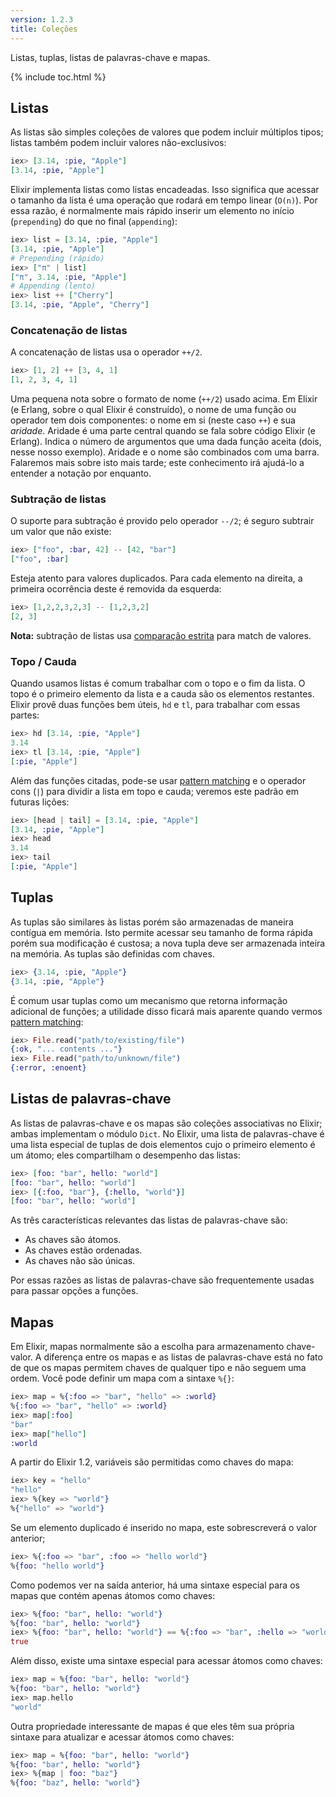 ```yaml
---
version: 1.2.3
title: Coleções
---
```


Listas, tuplas, listas de palavras-chave e mapas.

{% include toc.html %}

## Listas

As listas são simples coleções de valores que podem incluir múltiplos tipos; listas também podem incluir valores não-exclusivos:

```elixir
iex> [3.14, :pie, "Apple"]
[3.14, :pie, "Apple"]
```

Elixir implementa listas como listas encadeadas. Isso significa que acessar o tamanho da lista é uma operação que rodará em tempo linear (`O(n)`). Por essa razão, é normalmente mais rápido inserir um elemento no início (`prepending`) do que no final (`appending`):

```elixir
iex> list = [3.14, :pie, "Apple"]
[3.14, :pie, "Apple"]
# Prepending (rápido)
iex> ["π" | list]
["π", 3.14, :pie, "Apple"]
# Appending (lento)
iex> list ++ ["Cherry"]
[3.14, :pie, "Apple", "Cherry"]
```

### Concatenação de listas

A concatenação de listas usa o operador `++/2`.

```elixir
iex> [1, 2] ++ [3, 4, 1]
[1, 2, 3, 4, 1]
```

Uma pequena nota sobre o formato de nome (`++/2`) usado acima. Em Elixir (e Erlang, sobre o qual Elixir é construído), o nome de uma função ou operador tem dois componentes: o nome em si (neste caso `++`) e sua _aridade_. Aridade é uma parte central quando se fala sobre código Elixir (e Erlang). Indica o número de argumentos que uma dada função aceita (dois, nesse nosso exemplo). Aridade e o nome são combinados com uma barra. Falaremos mais sobre isto mais tarde; este conhecimento irá ajudá-lo a entender a notação por enquanto.

### Subtração de listas

O suporte para subtração é provido pelo operador `--/2`; é seguro subtrair um valor que não existe:

```elixir
iex> ["foo", :bar, 42] -- [42, "bar"]
["foo", :bar]
```

Esteja atento para valores duplicados. Para cada elemento na direita, a primeira ocorrência deste é removida da esquerda:

```elixir
iex> [1,2,2,3,2,3] -- [1,2,3,2]
[2, 3]
```

**Nota:** subtração de listas usa [comparação estrita](../basics/#comparação) para match de valores.

### Topo / Cauda

Quando usamos listas é comum trabalhar com o topo e o fim da lista. O topo é o primeiro elemento da lista e a cauda são os elementos restantes. Elixir provê duas funções bem úteis, `hd` e `tl`, para trabalhar com essas partes:

```elixir
iex> hd [3.14, :pie, "Apple"]
3.14
iex> tl [3.14, :pie, "Apple"]
[:pie, "Apple"]
```

Além das funções citadas, pode-se usar [pattern matching](../pattern-matching) e o operador cons (`|`) para dividir a lista em topo e cauda; veremos este padrão em futuras lições:

```elixir
iex> [head | tail] = [3.14, :pie, "Apple"]
[3.14, :pie, "Apple"]
iex> head
3.14
iex> tail
[:pie, "Apple"]
```

## Tuplas

As tuplas são similares às listas porém são armazenadas de maneira contígua em memória. Isto permite acessar seu tamanho de forma rápida porém sua modificação é custosa; a nova tupla deve ser armazenada inteira na memória. As tuplas são definidas com chaves.

```elixir
iex> {3.14, :pie, "Apple"}
{3.14, :pie, "Apple"}
```

É comum usar tuplas como um mecanismo que retorna informação adicional de funções; a utilidade disso ficará mais aparente quando vermos [pattern matching](../pattern-matching/):

```elixir
iex> File.read("path/to/existing/file")
{:ok, "... contents ..."}
iex> File.read("path/to/unknown/file")
{:error, :enoent}
```

## Listas de palavras-chave

As listas de palavras-chave e os mapas são coleções associativas no Elixir; ambas implementam o módulo `Dict`. No Elixir, uma lista de palavras-chave é uma lista especial de tuplas de dois elementos cujo o primeiro elemento é um átomo; eles compartilham o desempenho das listas:

```elixir
iex> [foo: "bar", hello: "world"]
[foo: "bar", hello: "world"]
iex> [{:foo, "bar"}, {:hello, "world"}]
[foo: "bar", hello: "world"]
```

As três características relevantes das listas de palavras-chave são:

+ As chaves são átomos.
+ As chaves estão ordenadas.
+ As chaves não são únicas.

Por essas razões as listas de palavras-chave são frequentemente usadas para passar opções a funções.

## Mapas

Em Elixir, mapas normalmente são a escolha para armazenamento chave-valor. A diferença entre os mapas e as listas de palavras-chave está no fato de que os mapas permitem chaves de qualquer tipo e não seguem uma ordem. Você pode definir um mapa com a sintaxe `%{}`:

```elixir
iex> map = %{:foo => "bar", "hello" => :world}
%{:foo => "bar", "hello" => :world}
iex> map[:foo]
"bar"
iex> map["hello"]
:world
```

A partir do Elixir 1.2, variáveis são permitidas como chaves do mapa:

```elixir
iex> key = "hello"
"hello"
iex> %{key => "world"}
%{"hello" => "world"}
```

Se um elemento duplicado é inserido no mapa, este sobrescreverá o valor anterior;

```elixir
iex> %{:foo => "bar", :foo => "hello world"}
%{foo: "hello world"}
```

Como podemos ver na saída anterior, há uma sintaxe especial para os mapas que contém apenas átomos como chaves:

```elixir
iex> %{foo: "bar", hello: "world"}
%{foo: "bar", hello: "world"}
iex> %{foo: "bar", hello: "world"} == %{:foo => "bar", :hello => "world"}
true
```

Além disso, existe uma sintaxe especial para acessar átomos como chaves:

```elixir
iex> map = %{foo: "bar", hello: "world"}
%{foo: "bar", hello: "world"}
iex> map.hello
"world"
```

Outra propriedade interessante de mapas é que eles têm sua própria sintaxe para atualizar e acessar átomos como chaves:

```elixir
iex> map = %{foo: "bar", hello: "world"}
%{foo: "bar", hello: "world"}
iex> %{map | foo: "baz"}
%{foo: "baz", hello: "world"}
```
